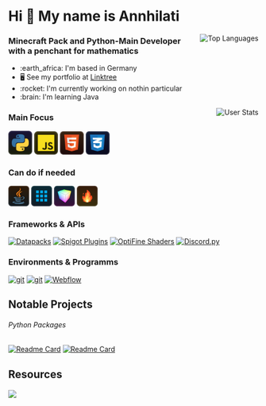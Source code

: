 <h1 align="left">Hi 👋 My name is Annhilati</h1>

<a href="#"><img align="right" src="https://github-readme-stats.vercel.app/api/top-langs/?username=annhilati&layout=compact&theme=dark&bg_color=161927&title_color=ffffff&text_color=ffffff&border_color=2A2630&langs_count=6&hide=JSON,INI,Markdown,Java%20Properties" alt="Top Languages"></a>
<!--<h3 align="left"><a href="https://github.com/annhilati" target="_blank" rel="noreferrer"><img align="right" height="250" src="https://github.com/annhilati/annhilati/blob/main/github/assets/annhilati/Annhilati%20Minecraft%20Model.png" /></a></h3>-->

### Minecraft Pack and Python-Main Developer <br> with a penchant for mathematics

<ul>
    <li>:earth_africa: I'm based in Germany</li>
    <li>🖥️ See my portfolio at <a href="http://linktr.ee/annhilati">Linktree</a></li>
    <li>:rocket: I'm currently working on nothin particular</li>
    <li>:brain: I'm learning Java</li>
</ul>
<a href="#"><img align="right" src="https://github-readme-stats.vercel.app/api?username=annhilati&show_icons=true&theme=dark&layout=compact&theme=dark&bg_color=161928&title_color=ffffff&text_color=ffffff&border_color=2A2630&icon_color=ffffff" alt="User Stats"></a>
<h3 align="left">Main Focus</h3>
<p align="left">
    <!--Python--> <a href="https://github.com/annhilati?tab=repositories&q=&type=&language=python&sort=" target="_blank" rel="noreferrer"><img src="https://github.com/annhilati/devins-badges-extended/blob/main/assets/cozy-minimal/languages/python_vector.svg" width="48" height="48" alt="Python" /></a>
    <!--JS--> <a href="https://github.com/annhilati?tab=repositories&q=&type=&language=python&sort=" target="_blank" rel="noreferrer"><img src="https://github.com/annhilati/devins-badges-extended/blob/main/assets/cozy-minimal/languages/javascript_vector.svg" width="48" height="48" alt="JavaScript" /></a>
    <!--HTML--> <a href="#" target="_blank" rel="noreferrer"><img src="https://github.com/annhilati/devins-badges-extended/blob/main/assets/cozy-minimal/languages/html_64h.png" width="48" height="48" alt="HTML5" /></a>
    <!--CSS--> <a href="#" target="_blank" rel="noreferrer"><img src="https://github.com/annhilati/devins-badges-extended/blob/main/assets/cozy-minimal/languages/css_64h.png" width="48" height="48" alt="CSS3" /></a>
    
</p>
<h3 align="left">Can do if needed</h3>
<p align="left">
    <!--Java--><a href="https://github.com/annhilati?tab=repositories&q=&type=&language=mcfunction&sort=" target="_blank" rel="noreferrer"><img src="https://github.com/annhilati/devins-badges-extended/blob/main/assets/cozy-minimal/languages/java_vector.svg" width="42" height="42" alt="Java" /></a>
    <!--mcfunction--> <a href="https://github.com/annhilati?tab=repositories&q=&type=&language=mcfunction&sort=" target="_blank" rel="noreferrer"><img src="https://github.com/annhilati/devins-badges-extended/blob/main/assets/cozy-minimal/languages/mcfunction_vector.svg" width="42" height="42" alt="mcfunction" /></a>
    <!--GLSL--> <a href="https://github.com/annhilati?tab=repositories&q=&type=&language=glsl&sort=" target="_blank" rel="noreferrer"><img src="https://github.com/annhilati/devins-badges-extended/blob/main/assets/cozy-minimal/languages/glsl_vector.svg" width="42" height="42" alt="mcfunction" /></a>
    <!--Mojo--> <a href="https://github.com/annhilati?tab=repositories&q=&type=&language=mojo&sort=" target="_blank" rel="noreferrer"><img src="https://github.com/annhilati/devins-badges-extended/blob/main/assets/cozy-minimal/languages/mojo_vector.svg" width="42" height="42" alt="mcfunction" /></a>
</p>

<h3 align="left">Frameworks & APIs</h3>
<p align="left">
    <!--Datapacks--> <a href="https://github.com/annhilati?tab=repositories&q=&type=&language=mcfunction&sort=" target="_blank" rel="noreferrer"><img src="https://spgoding.gallerycdn.vsassets.io/extensions/spgoding/datapack-language-server/3.4.19/1703597943605/Microsoft.VisualStudio.Services.Icons.Default" width="40" height="40" alt="Datapacks" /></a>
    <!--Spigot Plugins--> <a href="https://github.com/sp614x/optifine/blob/master/OptiFineDoc/doc/shaders.txt" target="_blank" rel="noreferrer"><img src="https://avatars.githubusercontent.com/u/4350249?s=200&v=4" width="43" height="43" alt="Spigot Plugins" /></a>
    <!--OptiFine Shading--> <a href="https://github.com/sp614x/optifine/blob/master/OptiFineDoc/doc/shaders.txt" target="_blank" rel="noreferrer"><img src="https://strum355.gallerycdn.vsassets.io/extensions/strum355/vscode-mc-shader/0.9.9/1676220390105/Microsoft.VisualStudio.Services.Icons.Default" width="40" height="40" alt="OptiFine Shaders" /></a>
    <!--Discord.py--> <a href="https://discordpy.readthedocs.io/en/stable/" target="_blank" rel="noreferrer"><img src="https://disnake.dev/assets/disnake-logo.png" width="40" height="40" alt="Discord.py" /></a>
</p>

<h3 align="left">Environments & Programms</h3>
<p align="left">
    <!--git--> <a href="https://git-scm.com" target="_blank" rel="noreferrer"><img src="https://der-linux-admin.de/wp-content/uploads/2017/11/git_logo-150x150.png" width="38" height="38" alt="git" /></a>
    <!--Java--> <a href="https://www.oracle.com/de/java" target="_blank" rel="noreferrer"><img src="https://img.icons8.com/?size=256&id=13679&format=png" width="40" height="40" alt="git" /></a>
    <!--Webflow--> <a href="https://Webflow.com" target="_blank" rel="noreferrer"><img src="https://assets-global.website-files.com/5f15081919fdf673994ab5fd/651f24a499bc8356ba844e0c_Webflow-Logo.svg" width="39" height="39" alt="Webflow" /></a>
    <!--GitBook- <a href="https://gitbook.com" target="_blank" rel="noreferrer"><img src="https://avatars.githubusercontent.com/ml/13153?s=140&v=4" width="41" height="41" alt="GitBook" /></a>-->
    
</p>

<!--### Stats
[![Top Languages](https://github-readme-stats.vercel.app/api/top-langs/?username=annhilati&layout=compact&theme=dark&bg_color=161928&title_color=ffffff&text_color=ffffff&border_color=2A2630&langs_count=6&hide=JSON,INI)](https://github.com/annhilati)
-->

## Notable Projects
###### Python Packages
[![Readme Card](https://github-readme-stats.vercel.app/api/pin/?username=Annhilati&repo=vpmobil-py&theme=dark&bg_color=161928&title_color=ffffff&text_color=ffffff&border_color=2A2630&description_lines_count=3)](https://github.com/Annhilati/vpmobil-py)
[![Readme Card](https://github-readme-stats.vercel.app/api/pin/?username=Annhilati&repo=acemeta&theme=dark&bg_color=161928&title_color=ffffff&text_color=ffffff&border_color=2A2630&description_lines_count=3)](https://github.com/Annhilati/acemeta)

## Resources
<a href="https://gist.github.com/annhilati/78c5b3eb6e71ba13760ef0eff38dce34"><img align="center" src="https://github-readme-stats.vercel.app/api/gist?id=78c5b3eb6e71ba13760ef0eff38dce34&theme=dark&bg_color=161928&title_color=ffffff&text_color=ffffff&border_color=2A2630&description_lines_count=3" /></a>

